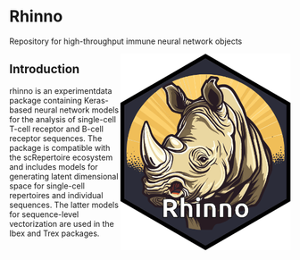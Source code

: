 # Rhinno
Repository for high-throughput immune neural network objects

<img align="right" src="https://github.com/ncborcherding/rhinno/blob/main/www/rhinno.png" width="305" height="352">

## Introduction
rhinno is an experimentdata package containing Keras-based neural network models for the analysis of single-cell T-cell receptor and B-cell receptor sequences. The package is compatible with the scRepertoire ecosystem and includes models for generating latent dimensional space for single-cell repertoires and individual sequences. The latter models for sequence-level vectorization are used in the Ibex and Trex packages.
